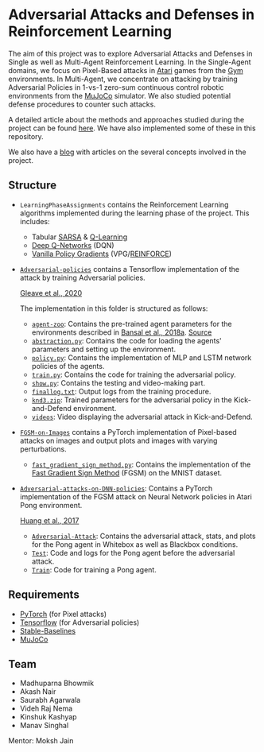 # Adversarial Attacks and Defenses in Reinforcement Learning

The aim of this project was to explore Adversarial Attacks and Defenses in Single as well as Multi-Agent Reinforcement Learning. In the Single-Agent domains, we focus on Pixel-Based attacks in [Atari](https://gym.openai.com/envs/#atari) games from the [Gym](https://gym.openai.com/) environments. In Multi-Agent, we concentrate on attacking by training Adversarial Policies in 1-vs-1 zero-sum continuous control robotic environments from the [MuJoCo](http://www.mujoco.org/) simulator. We also studied potential defense procedures to counter such attacks.

A detailed article about the methods and approaches studied during the project can be found [here](https://aarl-ieee-nitk.github.io/reinforcement-learning,/adversarial/attacks,/defense/mechanisms/2020/04/09/Survey-on-Adversarial-attacks-and-defenses.html). We have also implemented some of these in this repository.

We also have a [blog](https://aarl-ieee-nitk.github.io/) with articles on the several concepts involved in the project.

## Structure

* `LearningPhaseAssignments` contains the Reinforcement Learning algorithms implemented during the learning phase of the project. This includes:
  * Tabular [SARSA](http://incompleteideas.net/book/first/ebook/node64.html) & [Q-Learning](http://incompleteideas.net/book/first/ebook/node65.html)
  * [Deep Q-Networks](https://www.cs.toronto.edu/~vmnih/docs/dqn.pdf) (DQN)
  * [Vanilla Policy Gradients](https://papers.nips.cc/paper/1713-policy-gradient-methods-for-reinforcement-learning-with-function-approximation.pdf) (VPG/[REINFORCE](https://people.cs.umass.edu/~barto/courses/cs687/williams92simple.pdf))
  
* [`Adversarial-policies`](https://github.com/IEEE-NITK/Adversarial-RL/tree/master/Adversarial-policies) contains a Tensorflow implementation of the attack by training Adversarial policies.

  [Gleave et al., 2020](https://arxiv.org/abs/1905.10615)
  
  The implementation in this folder is structured as follows:
    * [`agent-zoo`](https://github.com/IEEE-NITK/Adversarial-RL/tree/master/Adversarial-policies/agent-zoo): Contains the pre-trained agent parameters for the environments described in [Bansal et al., 2018a](https://arxiv.org/abs/1710.03748). [Source](https://github.com/openai/multiagent-competition)
    * [`abstraction.py`](https://github.com/IEEE-NITK/Adversarial-RL/blob/master/Adversarial-policies/abstraction.py): Contains the code for loading the agents' parameters and setting up the environment.
    * [`policy.py`](https://github.com/IEEE-NITK/Adversarial-RL/blob/master/Adversarial-policies/policy.py): Contains the implementation of MLP and LSTM network policies of the agents.
    * [`train.py`](https://github.com/IEEE-NITK/Adversarial-RL/blob/master/Adversarial-policies/train.py): Contains the code for training the adversarial policy.
    * [`show.py`](https://github.com/IEEE-NITK/Adversarial-RL/blob/master/Adversarial-policies/show.py): Contains the testing and video-making part.
    * [`finallog.txt`](https://github.com/IEEE-NITK/Adversarial-RL/blob/master/Adversarial-policies/finallog.txt): Output logs from the training procedure.
    * [`knd3.zip`](https://github.com/IEEE-NITK/Adversarial-RL/blob/master/Adversarial-policies/knd3.zip): Trained parameters for the adversarial policy in the Kick-and-Defend environment.
    * [`videos`](https://github.com/IEEE-NITK/Adversarial-RL/tree/master/Adversarial-policies/videos/adversarial): Video displaying the adversarial attack in Kick-and-Defend.

* [`FGSM-on-Images`](https://github.com/IEEE-NITK/Adversarial-RL/tree/master/FGSM-on-images) contains a PyTorch implementation of Pixel-based attacks on images and output plots and images with varying perturbations.

  * [`fast_gradient_sign_method.py`](https://github.com/IEEE-NITK/Adversarial-RL/blob/master/FGSM-on-images/fast_gradient_sign_method.py): Contains the implementation of the [Fast Gradient Sign Method](https://arxiv.org/abs/1412.6572) (FGSM) on the MNIST dataset.
  
* [`Adversarial-attacks-on-DNN-policies`](https://github.com/IEEE-NITK/Adversarial-RL/tree/master/Adversarial-attacks-on-DNN-policies): Contains a PyTorch implementation of the FGSM attack on Neural Network policies in Atari Pong environment.

  [Huang et al., 2017](https://arxiv.org/abs/1702.02284)

  * [`Adversarial-Attack`](https://github.com/IEEE-NITK/Adversarial-RL/tree/master/Adversarial-attacks-on-DNN-policies/Adversarial-Attack): Contains the adversarial attack, stats, and plots for the Pong agent in Whitebox as well as Blackbox conditions.
  * [`Test`](https://github.com/IEEE-NITK/Adversarial-RL/tree/master/Adversarial-attacks-on-DNN-policies/Test): Code and logs for the Pong agent before the adversarial attack.
  * [`Train`](https://github.com/IEEE-NITK/Adversarial-RL/tree/master/Adversarial-attacks-on-DNN-policies/Train): Code for training a Pong agent.
  
## Requirements
* [PyTorch](https://pytorch.org/) (for Pixel attacks)
* [Tensorflow](https://www.tensorflow.org/) (for Adversarial policies)
* [Stable-Baselines](https://github.com/hill-a/stable-baselines)
* [MuJoCo](http://www.mujoco.org/)

## Team
* Madhuparna Bhowmik
* Akash Nair
* Saurabh Agarwala
* Videh Raj Nema
* Kinshuk Kashyap
* Manav Singhal

Mentor: Moksh Jain